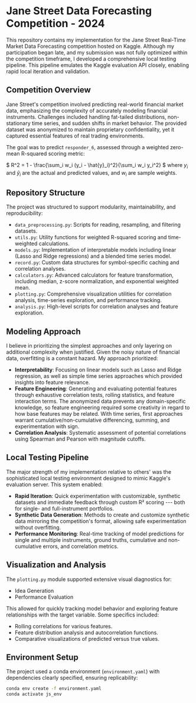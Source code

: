 # Jane Street Data Forecasting Competition - 2024

This repository contains my implementation for the Jane Street Real-Time Market Data Forecasting competition hosted on Kaggle. Although my participation began late, and my submission was not fully optimized within the competition timeframe, I developed a comprehensive local testing pipeline. This pipeline emulates the Kaggle evaluation API closely, enabling rapid local iteration and validation.

## Competition Overview

Jane Street's competition involved predicting real-world financial market data, emphasizing the complexity of accurately modeling financial instruments. Challenges included handling fat-tailed distributions, non-stationary time series, and sudden shifts in market behavior. The provided dataset was anonymized to maintain proprietary confidentiality, yet it captured essential features of real trading environments.

The goal was to predict `responder_6`, assessed through a weighted zero-mean R-squared scoring metric:

$
R^2 = 1 - \frac{\sum_i w_i (y_i - \hat{y}_i)^2}{\sum_i w_i y_i^2}
$
where $y_i$ and $\hat{y}_i$ are the actual and predicted values, and $w_i$ are sample weights.

## Repository Structure

The project was structured to support modularity, maintainability, and reproducibility:

- `data_preprocessing.py`: Scripts for reading, resampling, and filtering datasets.
- `utils.py`: Utility functions for weighted R-squared scoring and time-weighted calculations.
- `models.py`: Implementation of interpretable models including linear (Lasso and Ridge regressions) and a blended time series model.
- `record.py`: Custom data structures for symbol-specific caching and correlation analyses.
- `calculators.py`: Advanced calculators for feature transformation, including median, z-score normalization, and exponential weighted mean.
- `plotting.py`: Comprehensive visualization utilities for correlation analysis, time-series exploration, and performance tracking.
- `analysis.py`: High-level scripts for correlation analyses and feature exploration.

## Modeling Approach

I believe in prioritizing the simplest approaches and only layering on additional complexity when justified. Given the noisy nature of financial data, overfitting is a constant hazard. My approach prioritized:

- **Interpretability**: Focusing on linear models such as Lasso and Ridge regression, as well as simple time series approaches which provided insights into feature relevance.
- **Feature Engineering**: Generating and evaluating potential features through exhaustive correlation tests, rolling statistics, and feature interaction terms. The anonymized data prevents any domain-specific knowledge, so feature engineering required some creativity in regard to how base features may be related. With time series, first approaches warrant cumulative/non-cumulative differencing, summing, and experimentation with sign.
- **Correlation Analysis**: Systematic assessment of potential correlations using Spearman and Pearson with magnitude cutoffs.

## Local Testing Pipeline

The major strength of my implementation relative to others' was the sophisticated local testing environment designed to mimic Kaggle's evaluation server. This system enabled:

- **Rapid Iteration**: Quick experimentation with customizable, synthetic datasets and immediate feedback through custom R² scoring --- both for single- and full-instrument portfolios.
- **Synthetic Data Generation**: Methods to create and customize synthetic data mirroring the competition's format, allowing safe experimentation without overfitting.
- **Performance Monitoring**: Real-time tracking of model predictions for single and multiple instruments, ground truths, cumulative and non-cumulative errors, and correlation metrics.

## Visualization and Analysis

The `plotting.py` module supported extensive visual diagnostics for:

- Idea Generation
- Performance Evaluation

This allowed for quickly tracking model behavior and exploring feature relationships with the target variable. Some specifics included:

- Rolling correlations for various features.
- Feature distribution analysis and autocorrelation functions.
- Comparative visualizations of predicted versus true values.

## Environment Setup

The project used a conda environment (`environment.yaml`) with dependencies clearly specified, ensuring replicability:

```bash
conda env create -f environment.yaml
conda activate js_env

